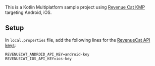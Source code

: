 This is a Kotlin Multiplatform sample project using [Revenue Cat KMP](https://github.com/RevenueCat/purchases-kmp) targeting Android, iOS.

## Setup

In `local.properties` file, add the following lines for the [RevenueCat API keys](https://www.revenuecat.com/docs/projects/authentication):

```
REVENUECAT_ANDROID_API_KEY=android-key
REVENUECAT_IOS_API_KEY=ios-key
```